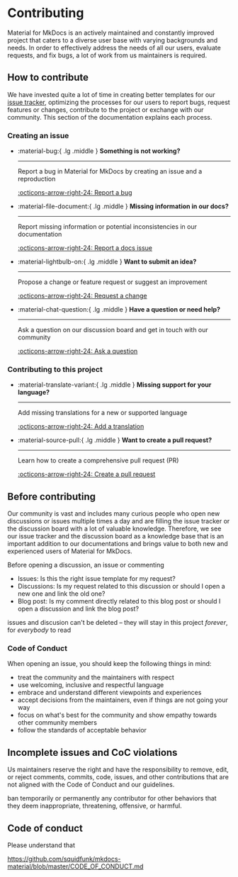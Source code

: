 # Contributing

Material for MkDocs is an actively maintained and constantly improved project 
that caters to a diverse user base with varying backgrounds and needs. In order
to effectively address the needs of all our users, evaluate requests, and fix 
bugs, a lot of work from us maintainers is required.

## How to contribute

We have invested quite a lot of time in creating better templates for our
[issue tracker], optimizing the processes for our users to report bugs, request
features or changes, contribute to the project or exchange with our community. This section of
the documentation explains each process.

  [issue tracker]: https://github.com/squidfunk/mkdocs-material/issues

### Creating an issue

<div class="grid cards" markdown>

-   :material-bug:{ .lg .middle } __Something is not working?__

    ---

    Report a bug in Material for MkDocs by creating an issue and a reproduction

    [:octicons-arrow-right-24: Report a bug][report a bug]

-   :material-file-document:{ .lg .middle } __Missing information in our docs?__

    ---

    Report missing information or potential inconsistencies in our documentation

    [:octicons-arrow-right-24: Report a docs issue][report a docs issue]

-   :material-lightbulb-on:{ .lg .middle } __Want to submit an idea?__

    ---

    Propose a change or feature request or suggest an improvement

    [:octicons-arrow-right-24: Request a change][request a change]

-   :material-chat-question:{ .lg .middle } __Have a question or need help?__

    ---

    Ask a question on our discussion board and get in touch with our community

    [:octicons-arrow-right-24: Ask a question][ask a question]

</div>

### Contributing to this project

<div class="grid cards" markdown>

-   :material-translate-variant:{ .lg .middle } __Missing support for your language?__

    ---

    Add missing translations for a new or supported language

    [:octicons-arrow-right-24: Add a translation](https://github.com/squidfunk/mkdocs-material/adding-a-translation)

-   :material-source-pull:{ .lg .middle } __Want to create a pull request?__

    ---

    Learn how to create a comprehensive pull request (PR)

    [:octicons-arrow-right-24: Create a pull request](https://github.com/squidfunk/mkdocs-material/creating-a-pull-request)

</div>


  [report a bug]: reporting-a-bug.md
  [report a docs issue]: reporting-a-docs-issue.md
  [request a change]: requesting-a-change.md
  [ask a question]: https://github.com/squidfunk/mkdocs-material/discussions

## Before contributing

Our community is vast and includes many curious people who open new discussions 
or issues multiple times a day and are filling the issue tracker or the 
discussion board with a lot of valuable knowledge. Therefore, we see our issue 
tracker and the discussion board as a knowledge base that is an important 
addition to our documentations and brings value to both new and experienced 
users of Material for MkDocs.

Before opening a discussion, an issue or commenting

- Issues: Is this the right issue template for my request?
- Discussions: Is my request related to this discussion or should I open a new one and link the old one?
- Blog post: Is my comment directly related to this blog post or should I open a discussion and link the blog post?


issues and discusion can't be deleted – they will stay in this project _forever_, for _everybody_ to read

### Code of Conduct

When opening an issue, you should keep the following things in mind:

- treat the community and the maintainers with respect
- use welcoming, inclusive and respectful language
- embrace and understand different viewpoints and experiences
- accept decisions from the maintainers, even if things are not going your way
- focus on what's best for the community and show empathy towards other community members
- follow the standards of acceptable behavior

## Incomplete issues and CoC violations

Us maintainers reserve the right and have the responsibility to remove, edit, 
or reject comments, commits, code, issues, and other contributions that are not 
aligned with the Code of Conduct and our guidelines.


ban temporarily or permanently any contributor for other behaviors that they deem inappropriate, threatening, offensive, or harmful.



## Code of conduct

Please understand that 


https://github.com/squidfunk/mkdocs-material/blob/master/CODE_OF_CONDUCT.md
